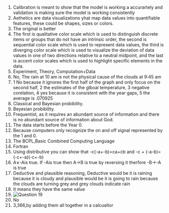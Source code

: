 1. Calibration is meant to show that the model is working a accurartely and validation is making sure the model is working consistently
2. Aethetics are data visualizations yhat map data values into quantifiable features, these could be shapes, sizes or colors.  
3. The original is better
4. The first is qualitative color scale which is used to distinguish discrete items or groups that do not have an intrinsic order, the second is sequential color scale which is used to represent data values, the third is diverging color scale which is used to visualize the deviation of data values in one of two directions relative to a neutral midpoint, and the last is accent color scales which is used to highlight specific elements in the data.  
5. Experiment, Theory, Computation+Data
6. No, The rain at 10 am is not the physical cause of the clouds at 9:45 am
7. 1 No because it ignores the first half of the graph and only focus on the second half, 2 the estimates of the glboal temperature, 3 negative corelation, 4 yes because it is consistent with the year gaps, 5 the average is .070925
8. Classical and Bayesian probibility.
9. Beyesian probibility.
10. Frequentist, as it requires an abundant source of information and there is no abundant source of information about God.
11. The data starts before the Year 0.
12. Because computers only recognize the on and off signal represented by the 1 and 0.
13. The BCPL,Basic Combined Computing Language
14. Fortran
15. Using distributive you can show that -c(-a+-b)=ca+cb and -c + (-a-b)=(-c+-a)(-c+-b)
17. A∨-Ais true. If -Ais true then A->B is true by reversing it therfore -B->-A is true
18. Deductive and plausible reasoning, Deductive would be it is raining because it is cloudy and plausible would be it is going to rain because the clouds are turning grey and grey clouds indicate rain
19. It means they have the same value
20. ![Question 19](https://github.com/MavDouglas48/IDS2024S/assets/157654744/7904c212-37d0-4309-a104-f8a08f2791fd)  
21. No
22. 3,366,by adding them all together in a calcualtor

    
